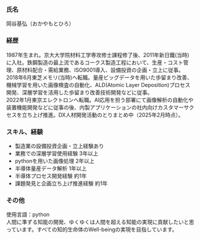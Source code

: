 
<!---
moro-qq82/moro-qq82 is a ✨ special ✨ repository because its `README.md` (this file) appears on your GitHub profile.
You can click the Preview link to take a look at your changes.
--->

### 氏名
岡谷基弘（おかやもとひろ）

### 経歴
1987年生まれ。京大大学院材料工学専攻修士課程修了後、2011年新日鐵(当時)に入社。鉄鋼製造の最上流であるコークス製造工程において、生産・コスト管理、原材料配合・需給業務、ISO9001導入、設備投資の企画・立上に従事。   
2018年6月東芝メモリ(当時)へ転職。量産ビッグデータを用いた歩留まり改善、機械学習を用いた画像検査の自動化、ALD(Atomic Layer Deposition)プロセス開発、深層学習を活用した歩留まり改善技術開発などに従事。  
2022年1月東京エレクトロンへ転職。AI応用を担う部署にて画像解析の自動化や装置機能開発などに従事の後、内製アプリケーションの社内向けカスタマーサクセスを立ち上げ推進。DX人材開発活動のとりまとめ中（2025年2月時点）。
 
### スキル、経験
* 製造業の設備投資企画・立上経験あり
* 業務での深層学習使用経験 3年以上
* pythonを用いた画像処理 2年以上
* 半導体量産データ解析 1年以上
* 半導体プロセス開発経験 約1年
* 課題発見と企画立ち上げ推進経験 約1年

### その他
使用言語：python  
人間に準ずる知能の開発、ゆくゆくは人間を超える知能の実現に貢献したいと思っています。すべての知的生命体のWell-beingの実現を目指しています。



